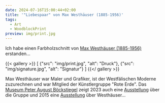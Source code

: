```yaml
---
date: 2024-07-16T15:00:44+02:00
title: '"Liebespaar" von Max Westhäuser (1885-1956)'
tags:
  - Art
  - WoodblockPrint
preview: img/print.jpg
---
```


Ich habe einen Farbholzschnitt von [Max Westhäuser (1885-1956)](https://de.wikipedia.org/wiki/Max_Westh%C3%A4user) erstanden...
<!--more-->

{{< gallery >}}
[
  {"src": "img/print.jpg", "alt": "Druck"},
  {"src": "img/signature.jpg", "alt": "Signatur"}
]
{{</ gallery >}}

Max Westhäuser war Maler und Grafiker, ist der Westfälischen Moderne zuzurechnen und war Mitglied der Künstlergruppe "Rote Erde". Das [Museum Peter August Böckstiegel](https://www.museumpab.de/das-museum-erleben/das-museum/) zeigt 2023 auch eine [Ausstellung](https://www.museumpab.de/das-museum-erleben/ausstellung/westfaelische-wege-in-die-moderne-die-kuenstlergruppen-rote-erde-und-der-wurf/) über die Gruppe und 2015 eine [Ausstellung](https://www.haller-kreisblatt.de/lokal/werther/20537186_Bilder-von-Max-Westhaeuser.html) über Westhäuser...
